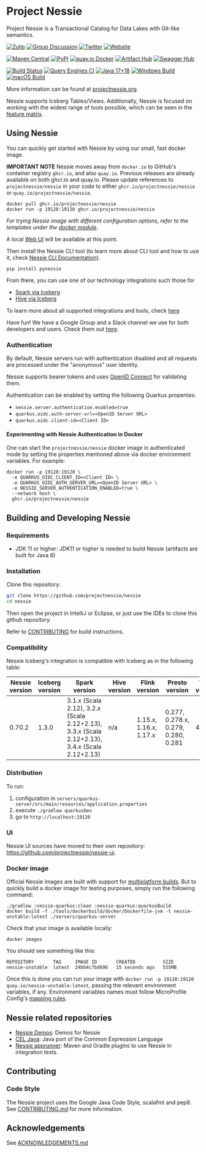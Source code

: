# Project Nessie

Project Nessie is a Transactional Catalog for Data Lakes with Git-like semantics.

[![Zulip](https://img.shields.io/badge/Zulip-Chat-blue?color=3d4db3&logo=zulip&style=for-the-badge&logoColor=white)](https://project-nessie.zulipchat.com/)
[![Group Discussion](https://img.shields.io/badge/Discussion-Groups-blue.svg?color=3d4db3&logo=google&style=for-the-badge&logoColor=white)](https://groups.google.com/g/projectnessie)
[![Twitter](https://img.shields.io/badge/Twitter-Follow_Us-blue?color=3d4db3&logo=twitter&style=for-the-badge&logoColor=white)](https://twitter.com/projectnessie)
[![Website](https://img.shields.io/badge/https-projectnessie.org-blue?color=3d4db3&logo=firefox&style=for-the-badge&logoColor=white)](https://projectnessie.org/)

[![Maven Central](https://img.shields.io/maven-central/v/org.projectnessie.nessie/nessie?label=Maven%20Central&logo=apachemaven&color=3f6ec6&style=for-the-badge&logoColor=white)](https://search.maven.org/artifact/org.projectnessie.nessie/nessie)
[![PyPI](https://img.shields.io/pypi/v/pynessie.svg?label=PyPI&logo=python&color=3f6ec6&style=for-the-badge&logoColor=white)](https://pypi.python.org/pypi/pynessie)
[![quay.io Docker](https://img.shields.io/maven-central/v/org.projectnessie.nessie/nessie?label=quay.io+Docker&logo=docker&color=3f6ec6&style=for-the-badge&logoColor=white)](https://quay.io/repository/projectnessie/nessie?tab=tags)
[![Artifact Hub](https://img.shields.io/endpoint?url=https://artifacthub.io/badge/repository/nessie&color=3f6ec6&labelColor=&style=for-the-badge&logoColor=white)](https://artifacthub.io/packages/search?repo=nessie)
[![Swagger Hub](https://img.shields.io/badge/swagger%20hub-nessie-3f6ec6?style=for-the-badge&logo=swagger&link=https%3A%2F%2Fapp.swaggerhub.com%2Fapis%2Fprojectnessie%2Fnessie)](https://app.swaggerhub.com/apis/projectnessie/nessie)


[![Build Status](https://img.shields.io/github/actions/workflow/status/projectnessie/nessie/ci.yml?branch=main&label=Main%20CI&logo=Github&style=flat-square)](https://github.com/projectnessie/nessie/actions/workflows/ci.yml?query=branch%3Amain)
[![Query Engines CI](https://img.shields.io/github/actions/workflow/status/projectnessie/query-engine-integration-tests/main.yml?label=Nessie%2FIceberg%20in-dev&logo=Github&style=flat-square)](https://github.com/projectnessie/query-engine-integration-tests/actions/workflows/main.yml?query=branch%3Amain)
[![Java 17+18](https://img.shields.io/github/actions/workflow/status/projectnessie/nessie/newer-java.yml?label=Java%2017%2B&logo=Github&style=flat-square)](https://github.com/projectnessie/nessie/actions/workflows/newer-java.yml)
[![Windows Build](https://img.shields.io/github/actions/workflow/status/projectnessie/nessie/ci-win.yml?label=Windows&logo=windows&style=flat-square)](https://github.com/projectnessie/nessie/actions/workflows/ci-win.yml)
[![macOS Build](https://img.shields.io/github/actions/workflow/status/projectnessie/nessie/ci-mac.yml?label=macOS&logo=apple&style=flat-square)](https://github.com/projectnessie/nessie/actions/workflows/ci-mac.yml)

More information can be found at [projectnessie.org](https://projectnessie.org/).

Nessie supports Iceberg Tables/Views. Additionally, Nessie is focused on working with the widest range of tools possible, which can be seen in the [feature matrix](https://projectnessie.org/tools/#feature-matrix).

## Using Nessie

You can quickly get started with Nessie by using our small, fast docker image.

**IMPORTANT NOTE** Nessie moves away from `docker.io` to GitHub's container registry `ghcr.io`,
and also `quay.io`. Previous releases are already available on both ghcr.io and quay.io. Please
update references to `projectnessie/nessie` in your code to either `ghcr.io/projectnessie/nessie`
or `quay.io/projectnessie/nessie`.

```
docker pull ghcr.io/projectnessie/nessie
docker run -p 19120:19120 ghcr.io/projectnessie/nessie
```
_For trying Nessie image with different configuration options, refer to the templates under the [docker module](./docker#readme)._<br>

A local [Web UI](https://projectnessie.org/tools/ui/) will be available at this point.

Then install the Nessie CLI tool (to learn more about CLI tool and how to use it, check [Nessie CLI Documentation](https://projectnessie.org/tools/cli/)).

```
pip install pynessie
```

From there, you can use one of our technology integrations such those for 

* [Spark via Iceberg](https://projectnessie.org/tools/iceberg/spark/)
* [Hive via Iceberg](https://projectnessie.org/tools/iceberg/hive/)

To learn more about all supported integrations and tools, check [here](https://projectnessie.org/tools/) 

Have fun! We have a Google Group and a Slack channel we use for both developers and 
users. Check them out [here](https://projectnessie.org/community/).

### Authentication

By default, Nessie servers run with authentication disabled and all requests are processed under the "anonymous"
user identity.

Nessie supports bearer tokens and uses [OpenID Connect](https://openid.net/connect/) for validating them.

Authentication can be enabled by setting the following Quarkus properties:
* `nessie.server.authentication.enabled=true`
* `quarkus.oidc.auth-server-url=<OpenID Server URL>`
* `quarkus.oidc.client-id=<Client ID>`

#### Experimenting with Nessie Authentication in Docker

One can start the `projectnessie/nessie` docker image in authenticated mode by setting
the properties mentioned above via docker environment variables. For example:

```shell
docker run -p 19120:19120 \
  -e QUARKUS_OIDC_CLIENT_ID=<Client ID> \
  -e QUARKUS_OIDC_AUTH_SERVER_URL=<OpenID Server URL> \
  -e NESSIE_SERVER_AUTHENTICATION_ENABLED=true \
  --network host \
  ghcr.io/projectnessie/nessie
```

## Building and Developing Nessie

### Requirements

- JDK 11 or higher: JDK11 or higher is needed to build Nessie (artifacts are built 
  for Java 8)

### Installation

Clone this repository:
```bash
git clone https://github.com/projectnessie/nessie
cd nessie
```

Then open the project in IntelliJ or Eclipse, or just use the IDEs to clone this github repository.

Refer to [CONTRIBUTING](./CONTRIBUTING.md) for build instructions.

### Compatibility

Nessie Iceberg's integration is compatible with Iceberg as in the following table:

| Nessie version | Iceberg version | Spark version                                                                                 | Hive version | Flink version          | Presto version                      | Trino version |
|----------------|-----------------|-----------------------------------------------------------------------------------------------|--------------|------------------------|-------------------------------------|---------------|
| 0.70.2         | 1.3.0           | 3.1.x (Scala 2.12), 3.2.x (Scala 2.12+2.13), 3.3.x (Scala 2.12+2.13), 3.4.x (Scala 2.12+2.13) | n/a          | 1.15.x, 1.16.x, 1.17.x | 0.277, 0.278.x, 0.279, 0.280, 0.281 | 419           |

### Distribution
To run:
1. configuration in `servers/quarkus-server/src/main/resources/application.properties`
2. execute `./gradlew quarkusDev`
3. go to `http://localhost:19120`

### UI 

Nessie UI sources have moved to their own repository: https://github.com/projectnessie/nessie-ui.

### Docker image

Official Nessie images are built with support for [multiplatform builds](./tools/dockerbuild#readme). But to quickly
build a docker image for testing purposes, simply run the following command:

```shell
./gradlew :nessie-quarkus:clean :nessie-quarkus:quarkusBuild
docker build -f ./tools/dockerbuild/docker/Dockerfile-jvm -t nessie-unstable:latest ./servers/quarkus-server 
```

Check that your image is available locally:

```shell
docker images
```

You should see something like this:

```
REPOSITORY       TAG     IMAGE ID       CREATED          SIZE
nessie-unstable  latest  24bb4c7bd696   15 seconds ago   555MB
```

Once this is done you can run your image with `docker run -p 19120:19120 quay.io/nessie-unstable:latest`, passing the relevant
environment variables, if any. Environment variables names must follow MicroProfile Config's [mapping
rules](https://github.com/eclipse/microprofile-config/blob/master/spec/src/main/asciidoc/configsources.asciidoc#environment-variables-mapping-rules).

## Nessie related repositories

* [Nessie Demos](https://github.com/projectnessie/nessie-demos): Demos for Nessie
* [CEL Java](https://github.com/projectnessie/cel-java): Java port of the Common Expression Language
* [Nessie apprunner](https://github.com/projectnessie/nessie-apprunner): Maven and Gradle plugins to use Nessie in integration tests.

## Contributing

### Code Style

The Nessie project uses the Google Java Code Style, scalafmt and pep8.
See [CONTRIBUTING.md](./CONTRIBUTING.md) for more information.

## Acknowledgements

See [ACKNOWLEDGEMENTS.md](ACKNOWLEDGEMENTS.md)
